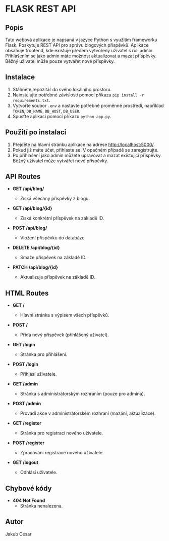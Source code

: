 # FLASK REST API

## Popis

Tato webová aplikace je napsaná v jazyce Python s využitím frameworku Flask. Poskytuje REST API pro správu blogových příspěvků. Aplikace obsahuje frontend, kde existuje předem vytvořený uživatel s rolí admin. Přihlášením se jako admin máte možnost aktualizovat a mazat příspěvky. Běžný uživatel může pouze vytvářet nové příspěvky.

## Instalace

1. Stáhněte repozitář do svého lokálního prostoru.
2. Nainstalujte potřebné závislosti pomocí příkazu `pip install -r requirements.txt`.
3. Vytvořte soubor `.env` a nastavte potřebné proměnné prostředí, například `TOKEN`, `DB_NAME`, `DB_HOST`, `DB_USER`.
4. Spusťte aplikaci pomocí příkazu `python app.py`.

## Použití po instalaci

1. Přejděte na hlavní stránku aplikace na adrese [http://localhost:5000/](http://localhost:5000/).
2. Pokud již máte účet, přihlaste se. V opačném případě se zaregistrujte.
3. Po přihlášení jako admin můžete upravovat a mazat existující příspěvky. Běžný uživatel může vytvářet nové příspěvky.

## API Routes

- **GET /api/blog/**
  - Získá všechny příspěvky z blogu.

- **GET /api/blog/{id}**
  - Získá konkrétní příspěvek na základě ID.

- **POST /api/blog/**
  - Vložení příspěvku do databáze

- **DELETE /api/blog/{id}**
  - Smaže příspěvek na základě ID.

- **PATCH /api/blog/{id}**
  - Aktualizuje příspěvek na základě ID.

## HTML Routes

- **GET /**
  - Hlavní stránka s výpisem všech příspěvků.

- **POST /**
  - Přidá nový příspěvek (přihlášený uživatel).

- **GET /login**
  - Stránka pro přihlášení.

- **POST /login**
  - Přihlásí uživatele.

- **GET /admin**
  - Stránka s administrátorským rozhraním (pouze pro admina).

- **POST /admin**
  - Provádí akce v administrátorském rozhraní (mazání, aktualizace).

- **GET /register**
  - Stránka pro registraci nového uživatele.

- **POST /register**
  - Zpracování registrace nového uživatele.

- **GET /logout**
  - Odhlásí uživatele.

## Chybové kódy

- **404 Not Found**
  - Stránka nenalezena.

## Autor

Jakub César 
